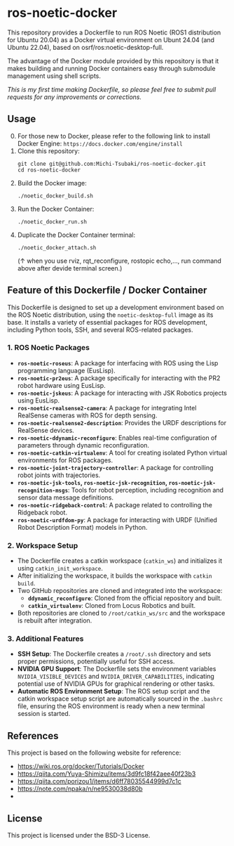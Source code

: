 # ros-noetic-docker
This repository provides a Dockerfile to run ROS Noetic (ROS1 distribution for Ubuntu 20.04) as a Docker virtual environment on Ubunt 24.04 (and Ubuntu 22.04), based on osrf/ros:noetic-desktop-full.

The advantage of the Docker module provided by this repository is that it makes building and running Docker containers easy through submodule management using shell scripts.

*This is my first time making Dockerfile, so please feel free to submit pull requests for any improvements or corrections.*

## Usage
0. For those new to Docker, please refer to the following link to install Docker Engine:
   `https://docs.docker.com/engine/install`
1. Clone this repository:
   ```
   git clone git@github.com:Michi-Tsubaki/ros-noetic-docker.git
   cd ros-noetic-docker
   ```
2. Build the Docker image:
   ```
   ./noetic_docker_build.sh
   ```
3. Run the Docker Container:
   ```
   ./noetic_docker_run.sh
   ```
4. Duplicate the Docker Container terminal:
   ```
   ./noetic_docker_attach.sh
   ```
    (↑ when you use rviz, rqt_reconfigure, rostopic echo,..., run command above after devide terminal screen.)

## Feature of this Dockerfile / Docker Container
This Dockerfile is designed to set up a development environment based on the ROS Noetic distribution, using the `noetic-desktop-full` image as its base. It installs a variety of essential packages for ROS development, including Python tools, SSH, and several ROS-related packages.

### 1. ROS Noetic Packages
- **`ros-noetic-roseus`**: A package for interfacing with ROS using the Lisp programming language (EusLisp).
- **`ros-noetic-pr2eus`**: A package specifically for interacting with the PR2 robot hardware using EusLisp.
- **`ros-noetic-jskeus`**: A package for interacting with JSK Robotics projects using EusLisp.
- **`ros-noetic-realsense2-camera`**: A package for integrating Intel RealSense cameras with ROS for depth sensing.
- **`ros-noetic-realsense2-description`**: Provides the URDF descriptions for RealSense devices.
- **`ros-noetic-ddynamic-reconfigure`**: Enables real-time configuration of parameters through dynamic reconfiguration.
- **`ros-noetic-catkin-virtualenv`**: A tool for creating isolated Python virtual environments for ROS packages.
- **`ros-noetic-joint-trajectory-controller`**: A package for controlling robot joints with trajectories.
- **`ros-noetic-jsk-tools`, `ros-noetic-jsk-recognition`, `ros-noetic-jsk-recognition-msgs`**: Tools for robot perception, including recognition and sensor data message definitions.
- **`ros-noetic-ridgeback-control`**: A package related to controlling the Ridgeback robot.
- **`ros-noetic-urdfdom-py`**: A package for interacting with URDF (Unified Robot Description Format) models in Python.

### 2. Workspace Setup
- The Dockerfile creates a catkin workspace (`catkin_ws`) and initializes it using `catkin_init_workspace`.
- After initializing the workspace, it builds the workspace with `catkin build`.
- Two GitHub repositories are cloned and integrated into the workspace:
  - **`ddynamic_reconfigure`**: Cloned from the official repository and built.
  - **`catkin_virtualenv`**: Cloned from Locus Robotics and built.
- Both repositories are cloned to `/root/catkin_ws/src` and the workspace is rebuilt after integration.

### 3. Additional Features
- **SSH Setup**: The Dockerfile creates a `/root/.ssh` directory and sets proper permissions, potentially useful for SSH access.
- **NVIDIA GPU Support**: The Dockerfile sets the environment variables `NVIDIA_VISIBLE_DEVICES` and `NVIDIA_DRIVER_CAPABILITIES`, indicating potential use of NVIDIA GPUs for graphical rendering or other tasks.
- **Automatic ROS Environment Setup**: The ROS setup script and the catkin workspace setup script are automatically sourced in the `.bashrc` file, ensuring the ROS environment is ready when a new terminal session is started.

## References
This project is based on the following website for reference:
- https://wiki.ros.org/docker/Tutorials/Docker
- https://qiita.com/Yuya-Shimizu/items/3d9fc18f42aee40f23b3
- https://qiita.com/porizou1/items/d6ff78035544999d7c1c
- https://note.com/npaka/n/ne9530038d80b
- 

## License

This project is licensed under the BSD-3 License.
